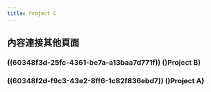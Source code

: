 ```yaml
---
title: Project C
---
```


## 內容連接其他頁面
### ((60348f3d-25fc-4361-be7a-a13baa7d771f)) ()Project B)
### ((60348f2d-f9c3-43e2-8ff6-1c82f836ebd7)) ()Project A)
##
